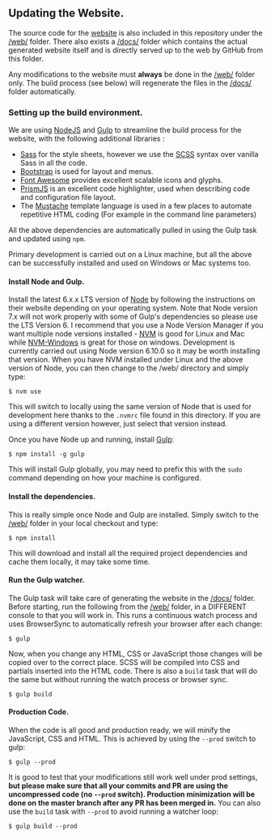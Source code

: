 ## Updating the Website.

The source code for the [website][website] is also included in this repository under the [/web/](web/) folder. There also exists a [/docs/](docs/) folder which contains the actual generated website itself and is directly served up to the web by GitHub from this folder.

Any modifications to the website must **always** be done in the [/web/](web/) folder only. The build process (see below) will regenerate the files in the [/docs/](docs/) folder automatically.

### Setting up the build environment.
We are using [NodeJS][node] and [Gulp][gulp] to streamline the build process for the website, with the following additional libraries :

- [Sass][sass] for the style sheets, however we use the [SCSS][scss] syntax over vanilla Sass in all the code.
- [Bootstrap][bootstrap] is used for layout and menus.
- [Font Awesome][fontawesome] provides excellent scalable icons and glyphs.
- [PrismJS][prism] is an excellent code highlighter, used when describing code and configuration file layout.
- The [Mustache][mustache] template language is used in a few places to automate repetitive HTML coding (For example in the command line parameters)


All the above dependencies are automatically pulled in using the Gulp task and updated using `npm`.

Primary development is carried out on a Linux machine, but all the above can be successfully installed and used on Windows or Mac systems too.

#### Install Node and Gulp.
Install the latest 6.x.x LTS version of [Node][node] by following the instructions on their website depending on your operating system. Note that Node version 7.x will not work properly with some of Gulp's dependencies so please use the LTS Version 6. I recommend that you use a Node Version Manager if you want multiple node versions installed - [NVM][nvm] is good for Linux and Mac while [NVM-Windows][nvm-windows] is great for those on windows.
Development is currently carried out using Node version 6.10.0 so it may be worth installing that version.
When you have NVM installed under Linux and the above version of Node, you can then change to the /web/ directory and simply type:
```
$ nvm use
```
This will switch to locally using the same version of Node that is used for development here thanks to the `.nvmrc` file found in this directory. If you are using a different version however, just select that version instead.

Once you have Node up and running, install [Gulp][gulp]:

```
$ npm install -g gulp
```
This will install Gulp globally, you may need to prefix this with the `sudo` command depending on how your machine is configured.
#### Install the dependencies.
This is really simple once Node and Gulp are installed. Simply switch to the [/web/](web/) folder in your local checkout and type:
```
$ npm install
```
This will download and install all the required project dependencies and cache them locally, it may take some time.

#### Run the Gulp watcher.
The Gulp task will take care of generating the website in the [/docs/](docs/) folder. Before starting, run the following from the [/web/](web/) folder, in a DIFFERENT console to that you will work in. This runs a continuous watch process and uses BrowserSync to automatically refresh your browser after each change:
```
$ gulp
```
Now, when you change any HTML, CSS or JavaScript those changes will be copied over to the correct place. SCSS will be compiled into CSS and partials inserted into the HTML code. There is also a `build` task that will do the same but without running the watch process or browser sync.
```
$ gulp build
```

#### Production Code.
When the code is all good and production ready, we will minify the JavaScript, CSS and HTML. This is achieved by using the `--prod` switch to gulp:
```
$ gulp --prod
```
It is good to test that your modifications still work well under prod settings, **but please make sure that all your commits and PR are using the uncompressed code (no `--prod` switch). Production minimization will be done on the master branch after any PR has been merged in.** You can also use the `build` task with `--prod` to avoid running a watcher loop:
```
$ gulp build --prod
```

[website]: http://updaterepo.seapagan.net
[node]: http://nodejs.org
[gulp]: http://gulpjs.com
[sass]: http://sass-lang.com
[scss]: http://sass-lang.com/documentation/file.SCSS_FOR_SASS_USERS.html
[mustache]: https://mustache.github.io/
[bootstrap]: http://getbootstrap.com
[fontawesome]: http://fontawesome.io
[prism]: http://prismjs.com
[nvm]: http://github.com/creationix/nvm
[nvm-windows]: https://github.com/coreybutler/nvm-windows
